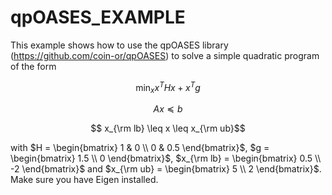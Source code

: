 # qpOASES_EXAMPLE
This example shows how to use the qpOASES library (https://github.com/coin-or/qpOASES) to solve a simple quadratic program of the form
```math
\displaystyle \min_{x} x^{T}Hx + x^{T}g
```
```math
 Ax \preceq b
```
```math
 x_{\rm lb} \leq x \leq x_{\rm ub}
```
with $`H = \begin{bmatrix} 1 & 0 \\ 0 & 0.5 \end{bmatrix}`$, $`g = \begin{bmatrix} 1.5 \\ 0 \end{bmatrix}`$, $`x_{\rm lb} = \begin{bmatrix} 0.5 \\ -2 \end{bmatrix}`$ and $`x_{\rm ub} = \begin{bmatrix} 5 \\ 2 \end{bmatrix}`$. Make sure you have Eigen installed.

